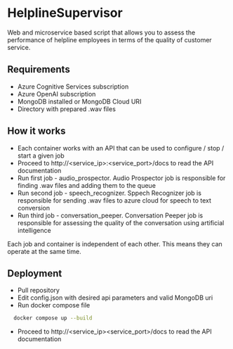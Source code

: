 
# HelplineSupervisor

Web and microservice based script that allows you to assess the performance of helpline employees in terms of the quality of customer service.




## Requirements

* Azure Cognitive Services subscription
* Azure OpenAI subscription
* MongoDB installed or MongoDB Cloud URI
* Directory with prepared .wav files


## How it works

* Each container works with an API that can be used to configure / stop / start a given job
* Proceed to http://<service_ip>:<service_port>/docs to read the API documentation
* Run first job - audio_prospector. Audio Prospector job is responsible for finding .wav files and adding them to the queue
* Run second job - speech_recognizer. Sppech Recognizer job is responsible for sending .wav files to azure cloud for speech to text conversion
* Run third job - conversation_peeper. Conversation Peeper job is responsible for assessing the quality of the conversation using artificial intelligence


Each job and container is independent of each other. This means they can operate at the same time.


## Deployment

* Pull repository
* Edit config.json with desired api parameters and valid MongoDB uri
* Run docker compose file


```bash
  docker compose up --build
```

* Proceed to http://<service_ip><service_port>/docs to read the API documentation
